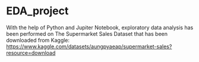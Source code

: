 # EDA_project
With the help of Python and Jupiter Notebook, 
exploratory data analysis has been performed 
on The Supermarket Sales Dataset 
that has been downloaded from Kaggle: https://www.kaggle.com/datasets/aungpyaeap/supermarket-sales?resource=download
